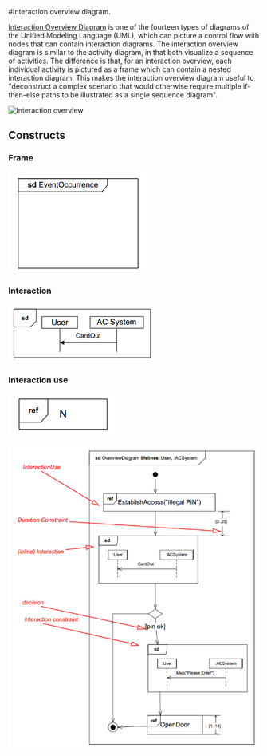 #Interaction overview diagram.

[Interaction Overview Diagram](https://en.wikipedia.org/wiki/Interaction_overview_diagram) is one of the fourteen types of diagrams of the Unified Modeling Language (UML), which can picture a control flow with nodes that can contain interaction diagrams.
The interaction overview diagram is similar to the activity diagram, in that both visualize a sequence of activities. The difference is that, for an interaction overview, each individual activity is pictured as a frame which can contain a nested interaction diagram. This makes the interaction overview diagram useful to "deconstruct a complex scenario that would otherwise require multiple if-then-else paths to be illustrated as a single sequence diagram".

![Interaction overview](https://upload.wikimedia.org/wikipedia/commons/7/7a/Iau-diagramm-1.png)

## Constructs

### Frame

![Frame](interaction_frame.png)

### Interaction

![Interaction](interaction_interaction.png)

### Interaction use

![Use](interaction_use.png)

![Example](interaction_example_1.png)